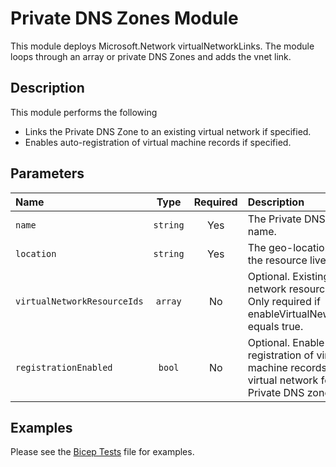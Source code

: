 # Private DNS Zones Module

This module deploys Microsoft.Network virtualNetworkLinks.
The module loops through an array or private DNS Zones and adds the vnet link.

## Description

This module performs the following

- Links the Private DNS Zone to an existing virtual network if specified.
- Enables auto-registration of virtual machine records if specified.

## Parameters

| Name                        | Type     | Required | Description                                                                                                    |
| :-------------------------- | :------: | :------: | :------------------------------------------------------------------------------------------------------------- |
| `name`                      | `string` | Yes      | The Private DNS Zone name.                                                                                             |
| `location`                  | `string` | Yes      | The geo-location where the resource lives.                                                                     |
| `virtualNetworkResourceIds` | `array`  | No       | Optional. Existing virtual network resource ID(s). Only required if enableVirtualNeworkLink equals true.       |
| `registrationEnabled`       | `bool`   | No       | Optional. Enable auto-registration of virtual machine records in the virtual network for the Private DNS zone. |


## Examples

Please see the [Bicep Tests](test/main.test.bicep) file for examples.
